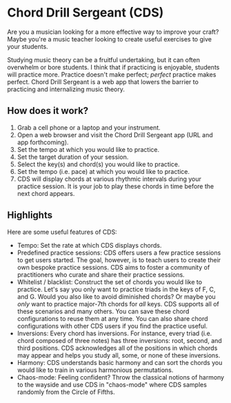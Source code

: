 # Chord Drill Sergeant (CDS)

Are you a musician looking for a more effective way to improve your craft? Maybe
you're a music teacher looking to create useful exercises to give your students.

Studying music theory can be a fruitful undertaking, but it can often overwhelm
or bore students. I think that if practicing is enjoyable, students will
practice more. Practice doesn't make perfect; *perfect* practice makes perfect.
Chord Drill Sergeant is a web app that lowers the barrier to practicing and
internalizing music theory.

## How does it work?

1. Grab a cell phone or a laptop and your instrument.
2. Open a web browser and visit the Chord Drill Sergeant app (URL and app forthcoming).
3. Set the tempo at which you would like to practice.
4. Set the target duration of your session.
5. Select the key(s) and chord(s) you would like to practice.
6. Set the tempo (i.e. pace) at which you would like to practice.
7. CDS will display chords at various rhythmic intervals during your practice
   session. It is your job to play these chords in time before the next chord
   appears.

## Highlights

Here are some useful features of CDS:
- Tempo: Set the rate at which CDS displays chords.
- Predefined practice sessions: CDS offers users a few practice sessions to get
  users started. The goal, however, is to teach users to create their own
  bespoke practice sessions. CDS aims to foster a community of practitioners who
  curate and share their practice sessions.
- Whitelist / blacklist: Construct the set of chords you would like to
  practice. Let's say you only want to practice triads in the keys of F, C, and
  G. Would you also like to avoid diminished chords? Or maybe you *only* want to
  practice major-7th chords for *all* keys. CDS supports all of these scenarios
  and many others. You can save these chord configurations to reuse them at any
  time. You can also share chord configurations with other CDS users if you find
  the practice useful.
- Inversions: Every chord has inversions. For instance, every triad (i.e. chord
  composed of three notes) has three inversions: root, second, and third
  positions. CDS acknowledges all of the positions in which chords may appear
  and helps you study all, some, or none of these inversions.
- Harmony: CDS understands basic harmony and can sort the chords you would like
  to train in various harmonious permutations.
- Chaos-mode: Feeling confident? Throw the classical notions of harmony to the
  wayside and use CDS in "chaos-mode" where CDS samples randomly from the Circle
  of Fifths.
